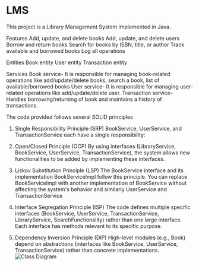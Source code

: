 # LMS
This project is a Library Management System implemented in Java.

Features
Add, update, and delete books
Add, update, and delete users
Borrow and return books
Search for books by ISBN, title, or author
Track available and borrowed books
Log all operations


Entities
Book entity
User entity
Transaction entity


Services
Book service- It  is responsible for managing book-related operations like add/update/delete books, 
              search a book, list of available/borrowed books
User service- It is responsible for managing user-related operations like add/update/delete user.
Transaction service- Handles borrowing/returning of book and maintains a history of transactions.


The code provided follows several SOLID principles
1. Single Responsibility Principle (SRP)
BookService, UserService, and TransactionService each have a single responsibility:

2. Open/Closed Principle (OCP)
By using interfaces (LibraryService, BookService, UserService, TransactionService), the system allows
new functionalities to be added by implementing these interfaces.

4. Liskov Substitution Principle (LSP)
The BookService interface and its implementation BookServiceImpl follow this principle. You can replace BookServiceImpl
with another implementation of BookService without affecting the system's behavior and similarly UserService and
TransactionService

4. Interface Segregation Principle (ISP)
The code defines multiple specific interfaces (BookService, UserService, TransactionService, LibraryService,
SearchFunctionality) rather than one large interface. Each interface has methods relevant to its specific purpose.

6. Dependency Inversion Principle (DIP)
High-level modules (e.g., Book) depend on abstractions (interfaces like BookService, UserService, TransactionService)
rather than concrete implementations.
![Class Diagram](https://github.com/user-attachments/assets/37a13845-890f-4c08-9825-71121cf6e4ff)


